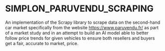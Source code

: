 # SIMPLON_PARUVENDU_SCRAPING
An implementation of the Scrapy library to scrape data on the second-hand car market specifically from the website https://www.paruvendu.fr/ as part of a market study and in an attempt to build an AI model able to better follow price trends for given vehicles to ensure both resellers and buyers get a fair, accurate to market, price.
